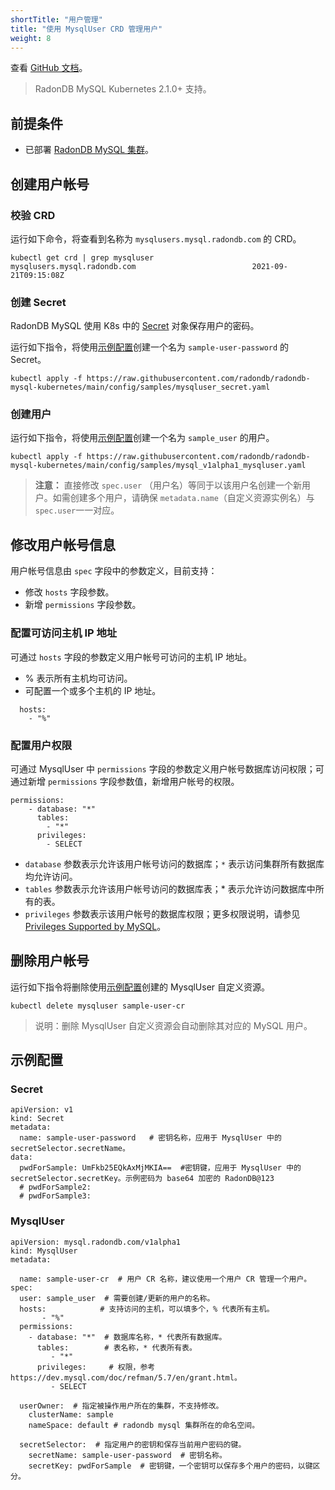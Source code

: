 ```yaml
---
shortTitle: "用户管理"
title: "使用 MysqlUser CRD 管理用户"
weight: 8
---
```


查看 [GitHub 文档](https://github.com/radondb/radondb-mysql-kubernetes/blob/main/docs/zh-cn/mgt_mysqluser.md)。

> RadonDB MySQL Kubernetes 2.1.0+ 支持。

## 前提条件

* 已部署 [RadonDB MySQL 集群](kubernetes/deploy_radondb-mysql_operator_on_k8s.md)。

## 创建用户帐号

### 校验 CRD

运行如下命令，将查看到名称为 `mysqlusers.mysql.radondb.com` 的 CRD。

```plain
kubectl get crd | grep mysqluser
mysqlusers.mysql.radondb.com                          2021-09-21T09:15:08Z
```

### 创建 Secret

RadonDB MySQL 使用 K8s 中的 [Secret](https://kubernetes.io/docs/concepts/configuration/secret/) 对象保存用户的密码。

运行如下指令，将使用[示例配置](#Secret)创建一个名为 `sample-user-password` 的 Secret。

```plain
kubectl apply -f https://raw.githubusercontent.com/radondb/radondb-mysql-kubernetes/main/config/samples/mysqluser_secret.yaml
```

### 创建用户

运行如下指令，将使用[示例配置](#MysqlUser)创建一个名为 `sample_user` 的用户。

```plain
kubectl apply -f https://raw.githubusercontent.com/radondb/radondb-mysql-kubernetes/main/config/samples/mysql_v1alpha1_mysqluser.yaml 
```

> **注意：** 直接修改 `spec.user` （用户名）等同于以该用户名创建一个新用户。如需创建多个用户，请确保 `metadata.name`（自定义资源实例名）与 `spec.user`一一对应。

## 修改用户帐号信息

用户帐号信息由 `spec` 字段中的参数定义，目前支持：

* 修改 `hosts` 字段参数。
* 新增 `permissions` 字段参数。

### 配置可访问主机 IP 地址

可通过 `hosts` 字段的参数定义用户帐号可访问的主机 IP 地址。

* % 表示所有主机均可访问。
* 可配置一个或多个主机的 IP 地址。

```plain
  hosts: 
    - "%"
```

### 配置用户权限

可通过 MysqlUser 中 `permissions` 字段的参数定义用户帐号数据库访问权限；可通过新增 `permissions` 字段参数值，新增用户帐号的权限。

```plain
permissions:
    - database: "*"
      tables:
        - "*"
      privileges:
        - SELECT
```

* `database` 参数表示允许该用户帐号访问的数据库；`*` 表示访问集群所有数据库均允许访问。
* `tables` 参数表示允许该用户帐号访问的数据库表；* 表示允许访问数据库中所有的表。
* `privileges` 参数表示该用户帐号的数据库权限；更多权限说明，请参见 [Privileges Supported by MySQL](https://dev.mysql.com/doc/refman/5.7/en/grant.html#grant-privileges)。

## 删除用户帐号

运行如下指令将删除使用[示例配置](#MysqlUser)创建的 MysqlUser 自定义资源。

```plain
kubectl delete mysqluser sample-user-cr
```

> 说明：删除 MysqlUser 自定义资源会自动删除其对应的 MySQL 用户。

## 示例配置

### Secret

```plain
apiVersion: v1
kind: Secret
metadata:
  name: sample-user-password   # 密钥名称，应用于 MysqlUser 中的 secretSelector.secretName。  
data:
  pwdForSample: UmFkb25EQkAxMjMKIA==  #密钥键，应用于 MysqlUser 中的 secretSelector.secretKey。示例密码为 base64 加密的 RadonDB@123
  # pwdForSample2:
  # pwdForSample3:
```

### MysqlUser

```plain
apiVersion: mysql.radondb.com/v1alpha1
kind: MysqlUser
metadata:
 
  name: sample-user-cr  # 用户 CR 名称，建议使用一个用户 CR 管理一个用户。
spec:
  user: sample_user  # 需要创建/更新的用户的名称。
  hosts:            # 支持访问的主机，可以填多个，% 代表所有主机。 
       - "%"
  permissions:
    - database: "*"  # 数据库名称，* 代表所有数据库。 
      tables:        # 表名称，* 代表所有表。
         - "*"
      privileges:     # 权限，参考 https://dev.mysql.com/doc/refman/5.7/en/grant.html。
         - SELECT
  
  userOwner:  # 指定被操作用户所在的集群，不支持修改。  
    clusterName: sample
    nameSpace: default # radondb mysql 集群所在的命名空间。
  
  secretSelector:  # 指定用户的密钥和保存当前用户密码的键。
    secretName: sample-user-password  # 密钥名称。   
    secretKey: pwdForSample  # 密钥键，一个密钥可以保存多个用户的密码，以键区分。
```